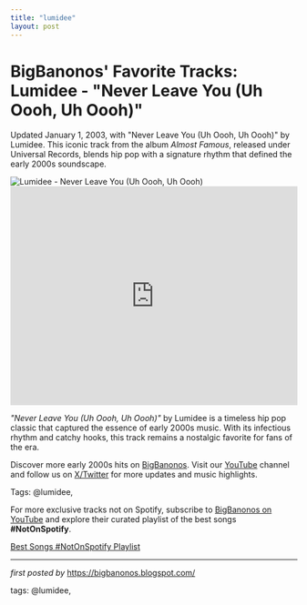 ```yaml
---
title: "lumidee"
layout: post
---
```

<!-- Post Title -->
<h1 >BigBanonos' Favorite Tracks: Lumidee - "Never Leave You (Uh Oooh, Uh Oooh)"</h1> <!-- Introductory Text -->
<p >Updated January 1, 2003, with "Never Leave You (Uh Oooh, Uh Oooh)" by Lumidee. This iconic track from the album <em>Almost Famous</em>, released under Universal Records, blends hip pop with a signature rhythm that defined the early 2000s soundscape.</p> <!-- Featured Image -->
<div > <img src="https://i.scdn.co/image/ab67616d0000b27380621fa8d5a85d3e94869671" alt="Lumidee - Never Leave You (Uh Oooh, Uh Oooh)" />
</div> <!-- YouTube Video Embed -->
<div > <iframe width="100%" height="385" src="https://www.youtube.com/embed/QhKj93rPIDo" title="Never Leave You (Uh Oooh, Uh Oooh) [Official Music Video]" frameborder="0" allow="accelerometer; autoplay; clipboard-write; encrypted-media; gyroscope; picture-in-picture; web-share" referrerpolicy="strict-origin-when-cross-origin" allowfullscreen></iframe>
</div> <!-- Song Information -->
<div > <p><em>"Never Leave You (Uh Oooh, Uh Oooh)"</em> by Lumidee is a timeless hip pop classic that captured the essence of early 2000s music. With its infectious rhythm and catchy hooks, this track remains a nostalgic favorite for fans of the era.</p>
</div> <!-- Footer Links -->
<div > <p>Discover more early 2000s hits on <a href="https://bigbanonos.blogspot.com/" target="_blank">BigBanonos</a>. Visit our <a href="https://www.youtube.com/@BigBanonos" target="_blank">YouTube</a> channel and follow us on <a href="https://x.com/bigbanonos" target="_blank">X/Twitter</a> for more updates and music highlights.</p>
</div> <!-- Tags -->
<p >Tags: @lumidee,</p>


<!--Subscribe and Playlist Links-->
<div>
    <p>For more exclusive tracks not on Spotify, subscribe to <a href="https://www.youtube.com/@BigBanonos" target="_blank">BigBanonos on YouTube</a> and explore their curated playlist of the best songs <strong>#NotOnSpotify</strong>.</p>
    <p><a href="https://www.youtube.com/playlist?list=PLtuNtuTatqI0kFahUCbtbfenC_ET5O_tr" target="_blank">Best Songs #NotOnSpotify Playlist<br /></a></p></div>

<hr />

<p><em>first posted by</em> <a href="https://bigbanonos.blogspot.com/" rel="noopener" target="_new">https://bigbanonos.blogspot.com/</a></p>

<p>tags: @lumidee,</p>
